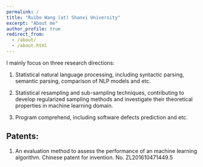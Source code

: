 ```yaml
---
permalink: /
title: "Ruibo Wang (at) Shanxi University"
excerpt: "About me"
author_profile: true
redirect_from: 
  - /about/
  - /about.html
---
```


I mainly focus on three research directions:

1. Statistical natural language processing, including syntactic parsing, semantic parsing, comparison of NLP models and etc.

2. Statistical resampling and sub-sampling techniques, contributing to develop regularized sampling methods and investigate their theoretical properties in machine learning domain.

3. Program comprehend, including software defects prediction and etc.

Patents:
----

1. An evaluation method to assess the performance of an machine learning algorithm. Chinese patent for invention. No. ZL201610471449.5


